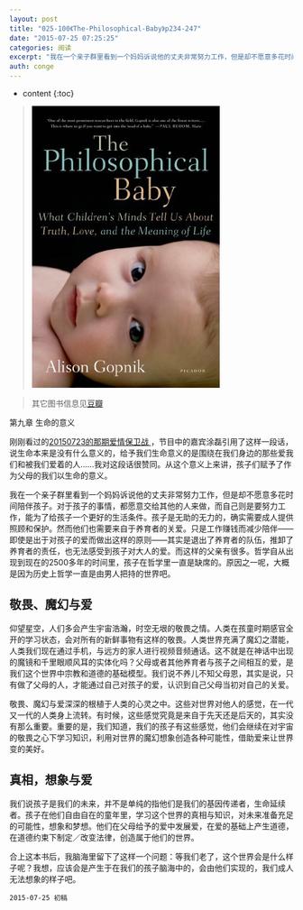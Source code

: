 ```yaml
---
layout: post
title: "025-100《The-Philosophical-Baby》p234-247"
date: "2015-07-25 07:25:25"
categories: 阅读
excerpt: "我在一个亲子群里看到一个妈妈诉说他的丈夫非常努力工作，但是却不愿意多花时间陪伴孩子。对于孩子的事情，都愿意交给其他的人来做，而自己则是要努力工作，能为了给孩子一个更好的生活条件..."
auth: conge
---
```

* content
{:toc}

> ![The philosophical baby 封面](/assets/images/阅读/118382-dbbc7b134fe7047a.jpg)

> 其它图书信息见[豆瓣](http://book.douban.com/subject/5931067/)
 
第九章 生命的意义

刚刚看过的[20150723的那期爱情保卫战 ](https://www.youtube.com/watch?v=AYBIFn1XXFY)，节目中的嘉宾涂磊引用了这样一段话，说生命本来是没有什么意义的，给予我们生命意义的是围绕在我们身边的那些爱我们和被我们爱着的人……我对这段话很赞同。从这个意义上来讲，孩子们赋予了作为父母的我们以生命的意义。

我在一个亲子群里看到一个妈妈诉说他的丈夫非常努力工作，但是却不愿意多花时间陪伴孩子。对于孩子的事情，都愿意交给其他的人来做，而自己则是要努力工作，能为了给孩子一个更好的生活条件。孩子是无助的无力的，确实需要成人提供照顾和保护。然而他们也需要来自于养育者的关爱。只是工作赚钱而减少陪伴——即使是出于对孩子的爱而做出这样的原则——其实是退出了养育者的队伍，推卸了养育者的责任，也无法感受到孩子对大人的爱。而这样的父亲有很多。哲学自从出现到现在的2500多年的时间里，孩子在哲学里一直是缺席的。原因之一呢，大概是因为历史上哲学一直是由男人把持的世界吧。

## 敬畏、魔幻与爱

仰望星空，人们多会产生宇宙浩瀚，时空无垠的敬畏之情。人类在孩童时期感官全开的学习状态，会对所有的新鲜事物有这样的敬畏。人类世界充满了魔幻之潜能，人类我们现在通过手机，与远方的家人进行视频音频通话。这不就是在神话中出现的魔镜和千里眼顺风耳的实体化吗？父母或者其他养育者与孩子之间相互的爱，是我们这个世界中宗教和道德的基础模型。我们说不养儿不知父母恩，其实是说，只有做了父母的人，才能通过自己对孩子的爱，认识到自己父母当初对自己的关爱。

敬畏、魔幻与爱深深的根植于人类的心灵之中。这些对世界对他人的感觉，在一代又一代的人类身上流转。有时候，这些感觉究竟是来自于先天还是后天的，其实没有那么重要。重要的是，我们知道，我们的孩子有这些感觉，他们会继续在对宇宙的敬畏之心下学习知识，利用对世界的魔幻想象创造各种可能性，借助爱来让世界变的美好。

## 真相，想象与爱

我们说孩子是我们的未来，并不是单纯的指他们是我们的基因传递者，生命延续者。孩子在他们自由自在的童年里，学习这个世界的真相与知识，对未来准备充足的可能性，想象和梦想。他们在父母给予的爱中发展爱，在爱的基础上产生道德，在道德约束下制定／改变法律，创造属于他们的世界。

合上这本书后，我脑海里留下了这样一个问题：等我们老了，这个世界会是什么样子呢？我想，应该会是产生于在我们的孩子脑海中的，会由他们实现的，我们成人无法想象的样子吧。

```
2015-07-25 初稿
```
